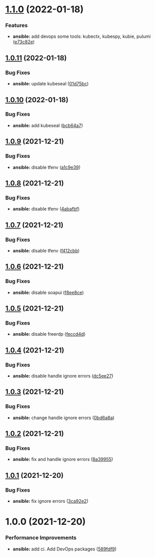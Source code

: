 # [1.1.0](https://github.com/hackwish/ansible-common-mac-devops-desktop/compare/v1.0.11...v1.1.0) (2022-01-18)


### Features

* **ansible:** add devops some tools: kubectx, kubespy, kubie, pulumi ([e73c82e](https://github.com/hackwish/ansible-common-mac-devops-desktop/commit/e73c82e4293ffa608073316fbcede957fb8dfb81))

## [1.0.11](https://github.com/hackwish/ansible-common-mac-devops-desktop/compare/v1.0.10...v1.0.11) (2022-01-18)


### Bug Fixes

* **ansible:** update kubeseal ([01d75bc](https://github.com/hackwish/ansible-common-mac-devops-desktop/commit/01d75bccfcea05207b6314c41dae0a24b2ed7a13))

## [1.0.10](https://github.com/hackwish/ansible-common-mac-devops-desktop/compare/v1.0.9...v1.0.10) (2022-01-18)


### Bug Fixes

* **ansible:** add kubeseal ([bcb64a7](https://github.com/hackwish/ansible-common-mac-devops-desktop/commit/bcb64a7a17de142f577d4857dde2c4fa1107c36b))

## [1.0.9](https://github.com/hackwish/ansible-common-mac-devops-desktop/compare/v1.0.8...v1.0.9) (2021-12-21)


### Bug Fixes

* **ansible:** disable tfenv ([a1c9e39](https://github.com/hackwish/ansible-common-mac-devops-desktop/commit/a1c9e390fa34646914f5f14ac06f0fa636fd9e62))

## [1.0.8](https://github.com/hackwish/ansible-common-mac-devops-desktop/compare/v1.0.7...v1.0.8) (2021-12-21)


### Bug Fixes

* **ansible:** disable tfenv ([4abafbf](https://github.com/hackwish/ansible-common-mac-devops-desktop/commit/4abafbf43e815e5b138b1c194c848037e90f7730))

## [1.0.7](https://github.com/hackwish/ansible-common-mac-devops-desktop/compare/v1.0.6...v1.0.7) (2021-12-21)


### Bug Fixes

* **ansible:** disable tfenv ([f412cbb](https://github.com/hackwish/ansible-common-mac-devops-desktop/commit/f412cbbc3c18edbce4701030545aaf4884eac538))

## [1.0.6](https://github.com/hackwish/ansible-common-mac-devops-desktop/compare/v1.0.5...v1.0.6) (2021-12-21)


### Bug Fixes

* **ansible:** disable soapui ([f8ee8ce](https://github.com/hackwish/ansible-common-mac-devops-desktop/commit/f8ee8cef4d91938401859b40df8f014827ffca25))

## [1.0.5](https://github.com/hackwish/ansible-common-mac-devops-desktop/compare/v1.0.4...v1.0.5) (2021-12-21)


### Bug Fixes

* **ansible:** disable freerdp ([feccd4d](https://github.com/hackwish/ansible-common-mac-devops-desktop/commit/feccd4d6262e4688a7c98667e5ca53f4b2563f83))

## [1.0.4](https://github.com/hackwish/ansible-common-mac-devops-desktop/compare/v1.0.3...v1.0.4) (2021-12-21)


### Bug Fixes

* **ansible:** disable handle ignore errors ([dc5ee27](https://github.com/hackwish/ansible-common-mac-devops-desktop/commit/dc5ee277a222fc47e0f5c2b12dce8fc8d7ef5373))

## [1.0.3](https://github.com/hackwish/ansible-common-mac-devops-desktop/compare/v1.0.2...v1.0.3) (2021-12-21)


### Bug Fixes

* **ansible:** change handle ignore errors ([0bd6a8a](https://github.com/hackwish/ansible-common-mac-devops-desktop/commit/0bd6a8aa03823dc184db5e4729e6c99d2b865b90))

## [1.0.2](https://github.com/hackwish/ansible-common-mac-devops-desktop/compare/v1.0.1...v1.0.2) (2021-12-21)


### Bug Fixes

* **ansible:** fix and handle  ignore errors ([8a39955](https://github.com/hackwish/ansible-common-mac-devops-desktop/commit/8a39955091d0efa710ce9b4c0a3ef4957f9b48e6))

## [1.0.1](https://github.com/hackwish/ansible-common-mac-devops-desktop/compare/v1.0.0...v1.0.1) (2021-12-20)


### Bug Fixes

* **ansible:** fix ignore errors ([3ca92e2](https://github.com/hackwish/ansible-common-mac-devops-desktop/commit/3ca92e2160bacd46960b56a2b6578338d68810a0))

# 1.0.0 (2021-12-20)


### Performance Improvements

* **ansible:** add ci. Add DevOps packages ([589fdf9](https://github.com/hackwish/ansible-common-mac-devops-desktop/commit/589fdf936968f747a9466dc2413c85e55f226218))
